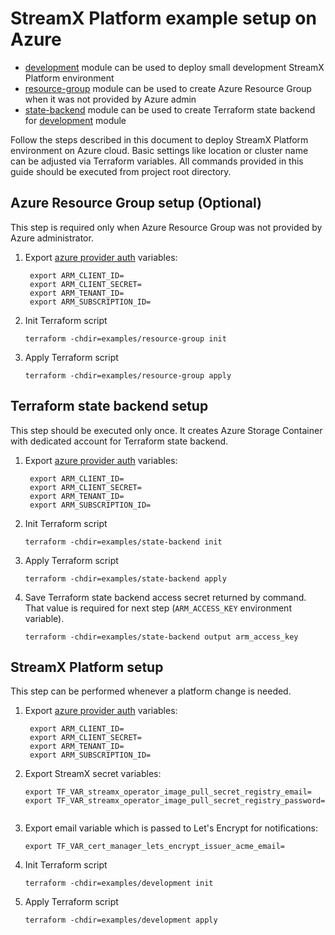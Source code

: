 <!-- Copyright 2025 Dynamic Solutions Sp. z o.o. sp.k.

  ~ Licensed under the Apache License, Version 2.0 (the "License");
  ~ you may not use this file except in compliance with the License.
  ~ You may obtain a copy of the License at
  ~ 
  ~     http://www.apache.org/licenses/LICENSE-2.0
  ~ 
  ~ Unless required by applicable law or agreed to in writing, software
  ~ distributed under the License is distributed on an "AS IS" BASIS,
  ~ WITHOUT WARRANTIES OR CONDITIONS OF ANY KIND, either express or implied.
  ~ See the License for the specific language governing permissions and
  ~ limitations under the License.
-->
# StreamX Platform example setup on Azure

* [development](./development) module can be used to deploy small development StreamX Platform environment
* [resource-group](./resource-group) module can be used to create Azure Resource Group when it was not provided by Azure admin
* [state-backend](./state-backend) module can be used to create Terraform state backend for [development](development) module

Follow the steps described in this document to deploy StreamX Platform environment on Azure cloud. Basic settings like location or cluster name can be adjusted via Terraform variables. All commands provided in this guide should be executed from project root directory.

## Azure Resource Group setup (Optional)

This step is required only when Azure Resource Group was not provided by Azure administrator.

1. Export [azure provider auth](https://registry.terraform.io/providers/hashicorp/azurerm/latest/docs/guides/service_principal_client_secret)
   variables:
   ```shell
    export ARM_CLIENT_ID=
    export ARM_CLIENT_SECRET=
    export ARM_TENANT_ID=
    export ARM_SUBSCRIPTION_ID=
    ```

2. Init Terraform script
   ```shell
   terraform -chdir=examples/resource-group init
   ```
3. Apply Terraform script
   ```shell
   terraform -chdir=examples/resource-group apply
   ```

## Terraform state backend setup

This step should be executed only once. It creates Azure Storage Container with dedicated account
for Terraform state backend.

1. Export [azure provider auth](https://registry.terraform.io/providers/hashicorp/azurerm/latest/docs/guides/service_principal_client_secret)
   variables:

   ```shell
    export ARM_CLIENT_ID=
    export ARM_CLIENT_SECRET=
    export ARM_TENANT_ID=
    export ARM_SUBSCRIPTION_ID=
   ```

2. Init Terraform script
   ```shell
   terraform -chdir=examples/state-backend init
   ```
3. Apply Terraform script
   ```shell
   terraform -chdir=examples/state-backend apply
   ```
4. Save Terraform state backend access secret returned by command. That value is required for next step (`ARM_ACCESS_KEY` environment variable).
   ```shell
   terraform -chdir=examples/state-backend output arm_access_key
   ```

## StreamX Platform setup

This step can be performed whenever a platform change is needed.

1. Export [azure provider auth](https://registry.terraform.io/providers/hashicorp/azurerm/latest/docs/guides/service_principal_client_secret)
   variables:

   ```shell
    export ARM_CLIENT_ID=
    export ARM_CLIENT_SECRET=
    export ARM_TENANT_ID=
    export ARM_SUBSCRIPTION_ID=
   ```

2. Export StreamX secret variables:

   ```shell
   export TF_VAR_streamx_operator_image_pull_secret_registry_email=
   export TF_VAR_streamx_operator_image_pull_secret_registry_password=
   ```
   ```

3. Export email variable which is passed to Let's Encrypt for notifications:

   ```shell
   export TF_VAR_cert_manager_lets_encrypt_issuer_acme_email=
   ```

4. Init Terraform script
   ```shell
   terraform -chdir=examples/development init
   ```
5. Apply Terraform script
   ```shell
   terraform -chdir=examples/development apply
   ```